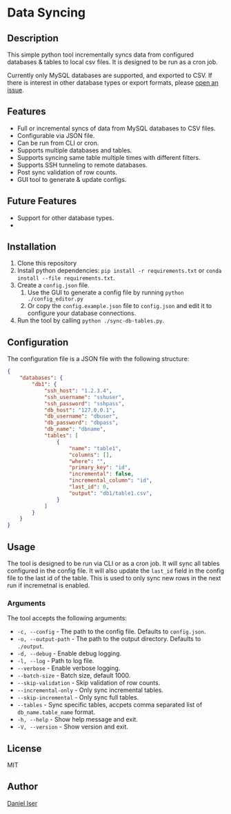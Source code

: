 # Data Syncing

## Description

This simple python tool incrementally syncs data from configured databases & tables to local csv files. It is designed to be run as a cron job.

Currently only MySQL databases are supported, and exported to CSV. If there is interest in other database types or export formats, please [open an issue](https://github.com/danieliser/py-sql-to-csv/issues).

## Features

* Full or incremental syncs of data from MySQL databases to CSV files.
* Configurable via JSON file.
* Can be run from CLI or cron.
* Supports multiple databases and tables.
* Supports syncing same table multiple times with different filters.
* Supports SSH tunneling to remote databases.
* Post sync validation of row counts.
* GUI tool to generate & update configs.

## Future Features

* Support for other database types.
*

## Installation

1. Clone this repository
2. Install python dependencies: `pip install -r requirements.txt` or `conda install --file requirements.txt`.
3. Create a `config.json` file.
   1. Use the GUI to generate a config file by running `python ./config_editor.py`
   2. Or copy the `config.example.json` file to `config.json` and edit it to configure your database connections.
4. Run the tool by calling  `python ./sync-db-tables.py`.

## Configuration

The configuration file is a JSON file with the following structure:

```json
{
    "databases": {
        "db1": {
            "ssh_host": "1.2.3.4",
            "ssh_username": "sshuser",
            "ssh_password": "sshpass",
            "db_host": "127.0.0.1",
            "db_username": "dbuser",
            "db_password": "dbpass",
            "db_name": "dbname",
            "tables": [
                {
                    "name": "table1",
                    "columns": [],
                    "where": "",
                    "primary_key": "id",
                    "incremental": false,
                    "incremental_column": "id",
                    "last_id": 0,
                    "output": "db1/table1.csv",
                }
            ]
        }
    }
}
```

## Usage

The tool is designed to be run via CLI or as a cron job. It will sync all tables configured in the config file. It will also update the `last_id` field in the config file to the last id of the table. This is used to only sync new rows in the next run if incremetnal is enabled.

### Arguments

The tool accepts the following arguments:

* `-c, --config` - The path to the config file. Defaults to `config.json`.
* `-o, --output-path` - The path to the output directory. Defaults to `./output`.
* `-d, --debug` - Enable debug logging.
* `-l, --log` - Path to log file.
* `--verbose` - Enable verbose logging.
* `--batch-size` - Batch size, default 1000.
* `--skip-validation` - Skip validation of row counts.
* `--incremental-only` - Only sync incremental tables.
* `--skip-incremental` - Only sync full tables.
* `--tables` - Sync specific tables, accpets comma separated list of `db_name.table_name` format.
* `-h, --help` - Show help message and exit.
* `-V, --version` - Show version and exit.

## License

MIT

## Author

[Daniel Iser](https://github.com/danieliser)
